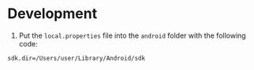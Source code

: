 # Development

1. Put the `local.properties` file into the `android` folder with the following code:

```
sdk.dir=/Users/user/Library/Android/sdk
```

